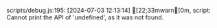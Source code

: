scripts/debug.js:195: [2024-07-03 12:13:14] [22;33mwarn[0m, script: Cannot print the API of 'undefined', as it was not found.

